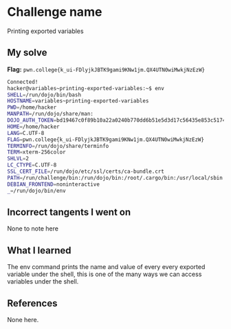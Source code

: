 # Challenge name
Printing exported variables

## My solve
**Flag:** `pwn.college{k_ui-FDlyjkJBTK9gami9KNw1jm.QX4UTN0wiMwkjNzEzW}`

```bash
Connected!                                                                        
hacker@variables~printing-exported-variables:~$ env
SHELL=/run/dojo/bin/bash
HOSTNAME=variables~printing-exported-variables
PWD=/home/hacker
MANPATH=/run/dojo/share/man:
DOJO_AUTH_TOKEN=bd19467c0f89b10a22a0240b770dd6b51e5d3d17c56435e853c51743e25b6017
HOME=/home/hacker
LANG=C.UTF-8
FLAG=pwn.college{k_ui-FDlyjkJBTK9gami9KNw1jm.QX4UTN0wiMwkjNzEzW}
TERMINFO=/run/dojo/share/terminfo
TERM=xterm-256color
SHLVL=2
LC_CTYPE=C.UTF-8
SSL_CERT_FILE=/run/dojo/etc/ssl/certs/ca-bundle.crt
PATH=/run/challenge/bin:/run/dojo/bin:/root/.cargo/bin:/usr/local/sbin:/usr/local/bin:/usr/sbin:/usr/bin:/sbin:/bin
DEBIAN_FRONTEND=noninteractive
_=/run/dojo/bin/env
```

## Incorrect tangents I went on
None to note here

## What I learned 
The env command prints the name and value of every every exported variable under the shell, this is one of the many ways we can access variables under the shell. 

## References
None here.